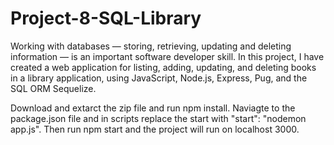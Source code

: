 # Project-8-SQL-Library
Working with databases — storing, retrieving, updating and deleting information — is an important software developer skill.
In this project, I have created a web application for listing, adding, updating, 
and deleting books in a library application, using JavaScript, Node.js, Express, Pug, and the SQL ORM Sequelize.

Download and extarct the zip file and run npm install. Naviagte to the package.json file and in scripts replace the start with "start": "nodemon app.js".
Then run npm start and the project will run on localhost 3000.
